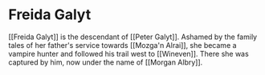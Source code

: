 # Freida Galyt

[[Freida Galyt]] is the descendant of [[Peter Galyt]].
Ashamed by the family tales of her father's service towards [[Mozga'n Alrai]], she became a vampire hunter and followed his trail west to [[Wineven]]. There she was captured by him, now under the name of [[Morgan Albry]].